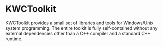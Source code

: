 # KWCToolkit
KWCToolkit provides a small set of libraries and tools for Windows/Unix system programming. The entire toolkit is fully self-contained without any external dependencies other than a C++ compiler and a standard C++ runtime.
